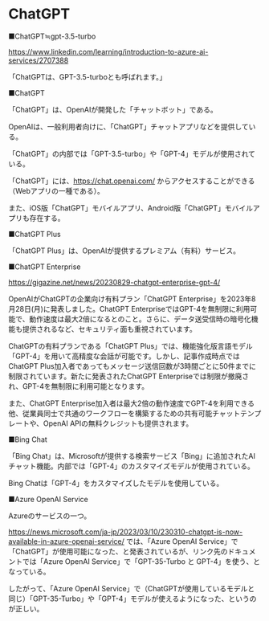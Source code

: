# ChatGPT

■ChatGPT≒gpt-3.5-turbo

https://www.linkedin.com/learning/introduction-to-azure-ai-services/2707388

「ChatGPTは、GPT-3.5-turboとも呼ばれます。」


■ChatGPT

「ChatGPT」は、OpenAIが開発した「チャットボット」である。

OpenAIは、一般利用者向けに、「ChatGPT」チャットアプリなどを提供している。


「ChatGPT」の内部では「GPT-3.5-turbo」や「GPT-4」モデルが使用されている。

「ChatGPT」には、https://chat.openai.com/ からアクセスすることができる（Webアプリの一種である）。

また、iOS版「ChatGPT」モバイルアプリ、Android版「ChatGPT」モバイルアプリも存在する。

■ChatGPT Plus

「ChatGPT Plus」は、OpenAIが提供するプレミアム（有料）サービス。

■ChatGPT Enterprise

https://gigazine.net/news/20230829-chatgpt-enterprise-gpt-4/

OpenAIがChatGPTの企業向け有料プラン「ChatGPT Enterprise」を2023年8月28日(月)に発表しました。ChatGPT EnterpriseではGPT-4を無制限に利用可能で、動作速度は最大2倍になるとのこと。さらに、データ送受信時の暗号化機能も提供されるなど、セキュリティ面も重視されています。

ChatGPTの有料プランである「ChatGPT Plus」では、機能強化版言語モデル「GPT-4」を用いて高精度な会話が可能です。しかし、記事作成時点ではChatGPT Plus加入者であってもメッセージ送信回数が3時間ごとに50件までに制限されています。新たに発表されたChatGPT Enterpriseでは制限が撤廃され、GPT-4を無制限に利用可能となります。

また、ChatGPT Enterprise加入者は最大2倍の動作速度でGPT-4を利用できる他、従業員同士で共通のワークフローを構築するための共有可能チャットテンプレートや、OpenAI APIの無料クレジットも提供されます。



■Bing Chat

「Bing Chat」は、Microsoftが提供する検索サービス「Bing」に追加されたAIチャット機能。内部では「GPT-4」のカスタマイズモデルが使用されている。

Bing Chatは「GPT-4」をカスタマイズしたモデルを使用している。

■Azure OpenAI Service

Azureのサービスの一つ。

https://news.microsoft.com/ja-jp/2023/03/10/230310-chatgpt-is-now-available-in-azure-openai-service/ では、「Azure OpenAI Service」で「ChatGPT」が使用可能になった、と発表されているが、リンク先のドキュメントでは「Azure OpenAI Service」で「GPT-35-Turbo と GPT-4」を使う、となっている。

したがって、「Azure OpenAI Service」で（ChatGPTが使用しているモデルと同じ）「GPT-35-Turbo」や「GPT-4」モデルが使えるようになった、というのが正しい。
